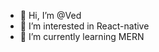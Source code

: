 - 👋 Hi, I’m @Ved
- 👀 I’m interested in React-native
- 🌱 I’m currently learning MERN

<!---
Ved-evitpl/Ved-evitpl is a ✨ special ✨ repository because its `README.md` (this file) appears on your GitHub profile.
You can click the Preview link to take a look at your changes.
--->
